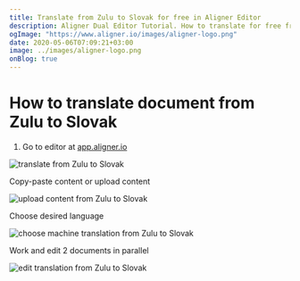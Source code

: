 ```yaml
---
title: Translate from Zulu to Slovak for free in Aligner Editor
description: Aligner Dual Editor Tutorial. How to translate for free from Zulu to Slovak. Aligner is multilingual document management platform. 
ogImage: "https://www.aligner.io/images/aligner-logo.png"
date: 2020-05-06T07:09:21+03:00
image: ../images/aligner-logo.png
onBlog: true
---
```


# How to translate document from Zulu to Slovak

1. Go to editor at [app.aligner.io](https://app.aligner.io "Aligner App web page")

![translate from Zulu to Slovak](../aligner-blank-editor.png "translate from Zulu to Slovak")

Copy-paste content or upload content

![upload content from Zulu to Slovak](../aligner-uploaded-document.png "upload content from Zulu to Slovak")

Choose desired language

![choose machine translation from Zulu to Slovak](../aligner-language-dropdown.png "choose machine translation from Zulu to Slovak")

Work and edit 2 documents in parallel

![edit translation from Zulu to Slovak](../aligner-double-sitded-editor.png "edit translation from Zulu to Slovak")

